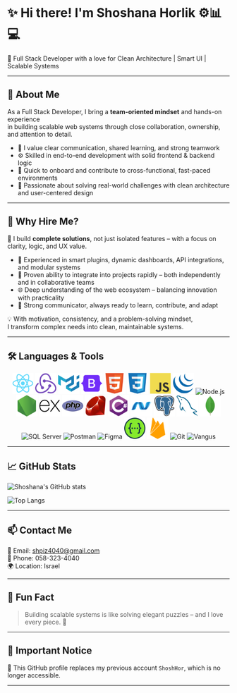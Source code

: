 # ✨ Hi there! I'm Shoshana Horlik ⚙️📊💻

🤖 Full Stack Developer with a love for Clean Architecture | Smart UI | Scalable Systems 

---

## 🌟 About Me

As a Full Stack Developer, I bring a **team-oriented mindset** and hands-on experience  
in building scalable web systems through close collaboration, ownership, and attention to detail.

- 🤝 I value clear communication, shared learning, and strong teamwork  
- ⚙️ Skilled in end-to-end development with solid frontend & backend logic  
- 🚀 Quick to onboard and contribute to cross-functional, fast-paced environments  
- 📐 Passionate about solving real-world challenges with clean architecture and user-centered design

---

## 💼 Why Hire Me?

🎯 I build **complete solutions**, not just isolated features – with a focus on clarity, logic, and UX value.

- 🧠 Experienced in smart plugins, dynamic dashboards, API integrations, and modular systems  
- 🔄 Proven ability to integrate into projects rapidly – both independently and in collaborative teams  
- 🌐 Deep understanding of the web ecosystem – balancing innovation with practicality  
- 📣 Strong communicator, always ready to learn, contribute, and adapt  

💡 With motivation, consistency, and a problem-solving mindset,  
I transform complex needs into clean, maintainable systems.

---

## 🛠️ Languages & Tools

<p align="center">
  <img src="https://raw.githubusercontent.com/devicons/devicon/master/icons/react/react-original.svg" alt="React" width="48" height="48" title="React"/>
  <img src="https://raw.githubusercontent.com/devicons/devicon/master/icons/redux/redux-original.svg" alt="Redux" width="48" height="48" title="Redux"/>
  <img src="https://raw.githubusercontent.com/devicons/devicon/master/icons/materialui/materialui-original.svg" alt="Material UI" width="48" height="48" title="Material UI"/>
  <img src="https://raw.githubusercontent.com/devicons/devicon/master/icons/bootstrap/bootstrap-plain.svg" alt="Bootstrap" width="48" height="48" title="Bootstrap"/>
  <img src="https://raw.githubusercontent.com/devicons/devicon/master/icons/html5/html5-original.svg" alt="HTML5" width="48" height="48" title="HTML5"/>
  <img src="https://raw.githubusercontent.com/devicons/devicon/master/icons/css3/css3-original.svg" alt="CSS3" width="48" height="48" title="CSS3"/>
  <img src="https://raw.githubusercontent.com/devicons/devicon/master/icons/javascript/javascript-original.svg" alt="JavaScript" width="48" height="48" title="JavaScript"/>
  <img src="https://raw.githubusercontent.com/devicons/devicon/master/icons/jquery/jquery-original.svg" alt="jQuery" width="48" height="48" title="jQuery"/>
  <img src="https://cdn.worldvectorlogo.com/logos/nodejs-icon.svg" alt="Node.js" width="60" height="48" title="Node.js"/>
  <img src="https://raw.githubusercontent.com/devicons/devicon/master/icons/nodejs/nodejs-original.svg" alt="Node.js" width="48" height="48" title="Node.js"/>
  <img src="https://raw.githubusercontent.com/devicons/devicon/master/icons/express/express-original.svg" alt="Express" width="48" height="48" title="Express"/>
  <img src="https://raw.githubusercontent.com/devicons/devicon/master/icons/php/php-original.svg" alt="PHP" width="48" height="48" title="PHP"/>
  <img src="https://raw.githubusercontent.com/devicons/devicon/master/icons/ruby/ruby-original.svg" alt="Ruby" width="48" height="48" title="Ruby"/>
  <img src="https://raw.githubusercontent.com/devicons/devicon/master/icons/csharp/csharp-original.svg" alt="C#" width="48" height="48" title="C#"/>
  <img src="https://raw.githubusercontent.com/devicons/devicon/master/icons/dot-net/dot-net-original.svg" alt=".NET" width="48" height="48" title=".NET"/>
  <img src="https://raw.githubusercontent.com/devicons/devicon/master/icons/postgresql/postgresql-original.svg" alt="PostgreSQL" width="48" height="48" title="PostgreSQL"/>
  <img src="https://raw.githubusercontent.com/devicons/devicon/master/icons/mysql/mysql-original.svg" alt="MySQL" width="48" height="48" title="MySQL"/>
  <img src="https://raw.githubusercontent.com/devicons/devicon/master/icons/mongodb/mongodb-original.svg" alt="MongoDB" width="48" height="48" title="MongoDB"/>
  <img src="https://img.icons8.com/color/48/000000/microsoft-sql-server.png" alt="SQL Server" width="48" height="48" title="SQL Server"/>
  <img src="https://www.vectorlogo.zone/logos/getpostman/getpostman-icon.svg" alt="Postman" width="48" height="48" title="Postman"/>
  <img src="https://cdn.jsdelivr.net/gh/devicons/devicon/icons/figma/figma-original.svg" alt="Figma" width="48" height="48" title="Figma"/>
  <img src="https://raw.githubusercontent.com/devicons/devicon/master/icons/swagger/swagger-original.svg" alt="Swagger" width="48" height="48" title="Swagger"/>
  <img src="https://raw.githubusercontent.com/devicons/devicon/master/icons/firebase/firebase-plain.svg" alt="Firebase" width="48" height="48" title="Firebase"/>
  <img src="https://cdn.jsdelivr.net/gh/devicons/devicon/icons/git/git-original.svg" alt="Git" width="48" height="48" title="Git"/>
  <img src="https://avatars.githubusercontent.com/u/1396951?s=200&v=4" alt="Vangus" width="48" height="48" title="Vangus"/>

</p>

---

## 📈 GitHub Stats

![Shoshana's GitHub stats](https://github-readme-stats.vercel.app/api?username=ShoshanaOr&show_icons=true&theme=radical)

![Top Langs](https://github-readme-stats.vercel.app/api/top-langs/?username=ShoshanaOr&layout=compact&theme=radical)

---

## 📫 Contact Me

📧 Email: [shpiz4040@gmail.com](mailto:shpiz4040@gmail.com)  
📱 Phone: 058-323-4040   
🌍 Location: Israel

---

## 💬 Fun Fact

> Building scalable systems is like solving elegant puzzles – and I love every piece. 🧩

---

## 🔴 Important Notice

🔔 This GitHub profile replaces my previous account `ShoshHor`, which is no longer accessible.

---
